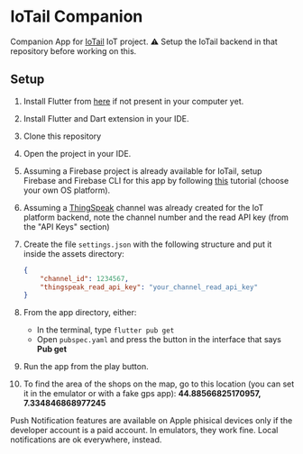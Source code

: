 # IoTail Companion

Companion App for [IoTail](https://github.com/Pergo01/IoTail.git) IoT project.
⚠️ Setup the IoTail backend in that repository before working on this.

## Setup

1. Install Flutter from [here](https://flutter.dev/) if not present in your computer yet.
2. Install Flutter and Dart extension in your IDE.
3. Clone this repository
4. Open the project in your IDE.
5. Assuming a Firebase project is already available for IoTail, setup Firebase and Firebase CLI for this app by following [this](https://firebase.google.com/docs/flutter/setup?platform=android) tutorial (choose your own OS platform).
6. Assuming a [ThingSpeak](https://thingspeak.mathworks.com/) channel was already created for the IoT platform backend, note the channel number and the read API key (from the "API Keys" section)

6. Create the file `settings.json` with the following structure and put it inside the assets directory:
    ```json
    {
        "channel_id": 1234567,
        "thingspeak_read_api_key": "your_channel_read_api_key"
    }
    ```
7. From the app directory, either:
    - In the terminal, type `flutter pub get`
    - Open `pubspec.yaml` and press the button in the interface that says **Pub get**
8. Run the app from the play button.
9. To find the area of the shops on the map, go to this location (you can set it in the emulator or with a fake gps app): **44.88566825170957, 7.334846868977245**

Push Notification features are available on Apple phisical devices only if the developer account is a paid account. In emulators, they work fine. Local notifications are ok everywhere, instead.

